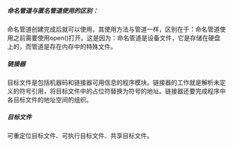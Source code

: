 ##### 命名管道与匿名管道使用的区别：

命名管道创建完成后就可以使用，其使用方法与管道一样，区别在于：命名管道使用之前需要使用open()打开。这是因为：命名管道是设备文件，它是存储在硬盘上的，而管道是存在内存中的特殊文件。

##### 链接器

目标文件是包括机器码和链接器可用信息的程序模块。链接器的工作就是解析未定义的符号引用，将目标文件中的占位符替换为符号的地址。链接器还要完成程序中各目标文件的地址空间的组织。

##### 目标文件

可重定位目标文件、可执行目标文件、共享目标文件。